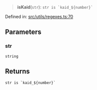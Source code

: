 > **isKaid**(`str`): `` str is `kaid_${number}` ``

Defined in: [src/utils/regexes.ts:70](https://github.com/bhavjitChauhan/khan-api/blob/67d30ab4498111952301bcaddbef9a132bf75105/src/utils/regexes.ts#L70)

## Parameters

### str

`string`

## Returns

`` str is `kaid_${number}` ``
